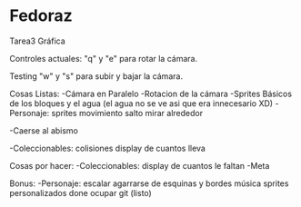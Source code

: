 # Fedoraz
Tarea3 Gráfica

Controles actuales:
"q" y "e" para rotar la cámara.

Testing
"w" y "s" para subir y bajar la cámara.

Cosas Listas:
-Cámara en Paralelo
-Rotacion de la cámara
-Sprites Básicos de los bloques y el agua (el agua no se ve asi que era innecesario XD)
-Personaje:	sprites
		movimiento
		salto
		mirar alrededor

-Caerse al abismo

-Coleccionables:	colisiones
			display de cuantos lleva

Cosas por hacer:
-Coleccionables: display de cuantos le faltan
-Meta


Bonus:
-Personaje:	escalar
		agarrarse de esquinas y bordes
		música
		sprites personalizados done
		ocupar git (listo)


					
